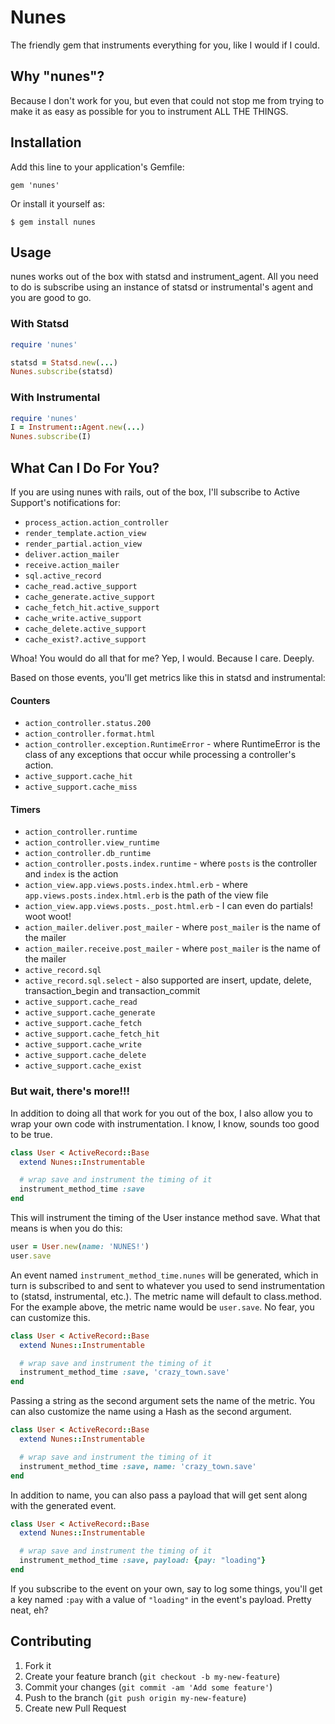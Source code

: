 # Nunes

The friendly gem that instruments everything for you, like I would if I could.

## Why "nunes"?

Because I don't work for you, but even that could not stop me from trying to make it as easy as possible for you to instrument ALL THE THINGS.

## Installation

Add this line to your application's Gemfile:

    gem 'nunes'

Or install it yourself as:

    $ gem install nunes

## Usage

nunes works out of the box with statsd and instrument_agent. All you need to do is subscribe using an instance of statsd or instrumental's agent and you are good to go.

### With Statsd

```ruby
require 'nunes'

statsd = Statsd.new(...)
Nunes.subscribe(statsd)
```

### With Instrumental

```ruby
require 'nunes'
I = Instrument::Agent.new(...)
Nunes.subscribe(I)
```

## What Can I Do For You?

If you are using nunes with rails, out of the box, I'll subscribe to Active Support's notifications for:

* `process_action.action_controller`
* `render_template.action_view`
* `render_partial.action_view`
* `deliver.action_mailer`
* `receive.action_mailer`
* `sql.active_record`
* `cache_read.active_support`
* `cache_generate.active_support`
* `cache_fetch_hit.active_support`
* `cache_write.active_support`
* `cache_delete.active_support`
* `cache_exist?.active_support`

Whoa! You would do all that for me? Yep, I would. Because I care. Deeply.

Based on those events, you'll get metrics like this in statsd and instrumental:

#### Counters

* `action_controller.status.200`
* `action_controller.format.html`
* `action_controller.exception.RuntimeError` - where RuntimeError is the class of any exceptions that occur while processing a controller's action.
* `active_support.cache_hit`
* `active_support.cache_miss`

#### Timers

* `action_controller.runtime`
* `action_controller.view_runtime`
* `action_controller.db_runtime`
* `action_controller.posts.index.runtime` - where `posts` is the controller and `index` is the action
* `action_view.app.views.posts.index.html.erb` - where `app.views.posts.index.html.erb` is the path of the view file
* `action_view.app.views.posts._post.html.erb` - I can even do partials! woot woot!
* `action_mailer.deliver.post_mailer` - where `post_mailer` is the name of the mailer
* `action_mailer.receive.post_mailer` - where `post_mailer` is the name of the mailer
* `active_record.sql`
* `active_record.sql.select` - also supported are insert, update, delete, transaction_begin and transaction_commit
* `active_support.cache_read`
* `active_support.cache_generate`
* `active_support.cache_fetch`
* `active_support.cache_fetch_hit`
* `active_support.cache_write`
* `active_support.cache_delete`
* `active_support.cache_exist`

### But wait, there's more!!!

In addition to doing all that work for you out of the box, I also allow you to wrap your own code with instrumentation. I know, I know, sounds too good to be true.

```ruby
class User < ActiveRecord::Base
  extend Nunes::Instrumentable

  # wrap save and instrument the timing of it
  instrument_method_time :save
end
```

This will instrument the timing of the User instance method save. What that means is when you do this:

```ruby
user = User.new(name: 'NUNES!')
user.save
```

An event named `instrument_method_time.nunes` will be generated, which in turn is subscribed to and sent to whatever you used to send instrumentation to (statsd, instrumental, etc.). The metric name will default to class.method. For the example above, the metric name would be `user.save`. No fear, you can customize this.

```ruby
class User < ActiveRecord::Base
  extend Nunes::Instrumentable

  # wrap save and instrument the timing of it
  instrument_method_time :save, 'crazy_town.save'
end
```

Passing a string as the second argument sets the name of the metric. You can also customize the name using a Hash as the second argument.

```ruby
class User < ActiveRecord::Base
  extend Nunes::Instrumentable

  # wrap save and instrument the timing of it
  instrument_method_time :save, name: 'crazy_town.save'
end
```

In addition to name, you can also pass a payload that will get sent along with the generated event.

```ruby
class User < ActiveRecord::Base
  extend Nunes::Instrumentable

  # wrap save and instrument the timing of it
  instrument_method_time :save, payload: {pay: "loading"}
end
```

If you subscribe to the event on your own, say to log some things, you'll get a key named `:pay` with a value of `"loading"` in the event's payload. Pretty neat, eh?

## Contributing

1. Fork it
2. Create your feature branch (`git checkout -b my-new-feature`)
3. Commit your changes (`git commit -am 'Add some feature'`)
4. Push to the branch (`git push origin my-new-feature`)
5. Create new Pull Request
